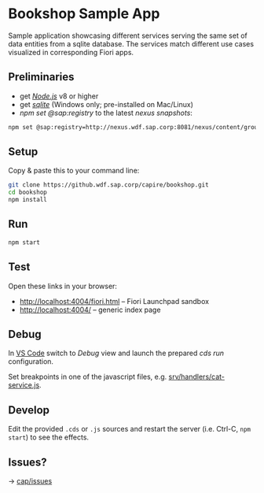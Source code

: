 # Bookshop Sample App

Sample application showcasing different services serving the same set of data entities from a sqlite database. The services match different use cases visualized in corresponding Fiori apps.


## Preliminaries

* get [_Node.js_](https://nodejs.org/en/) v8 or higher
* get [_sqlite_](https://www.sqlite.org/download.html) (Windows only; pre-installed on Mac/Linux)
* _npm set @sap:registry_ to the latest _nexus snapshots_:

```sh
npm set @sap:registry=http://nexus.wdf.sap.corp:8081/nexus/content/groups/build.snapshots.npm
```

## Setup

Copy & paste this to your command line:

```sh
git clone https://github.wdf.sap.corp/capire/bookshop.git
cd bookshop
npm install
```

## Run
```sh
npm start
```

## Test

Open these links in your browser:

* <http://localhost:4004/fiori.html> &ndash; Fiori Launchpad sandbox
* <http://localhost:4004/> &ndash; generic index page


## Debug

In [VS Code](https://code.visualstudio.com) switch to _Debug_ view and launch the prepared _cds run_ configuration.

Set breakpoints in one of the javascript files, e.g. [srv/handlers/cat-service.js](srv/handlers/cat-service.js).


## Develop

Edit the provided `.cds` or `.js` sources and restart the server (i.e. Ctrl-C, `npm start`) to see the effects.

## Issues?
→ [cap/issues](https://github.wdf.sap.corp/cap/issues/issues)

